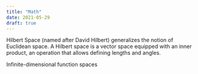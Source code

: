 ```yaml
---
title: "Math"
date: 2021-05-29
draft: true
---
```


Hilbert Space (named after David Hilbert) generalizes the notion of Euclidean space. A Hilbert space is a vector space equipped with an inner product, an operation that allows defining lengths and angles.

Infinite-dimensional function spaces
